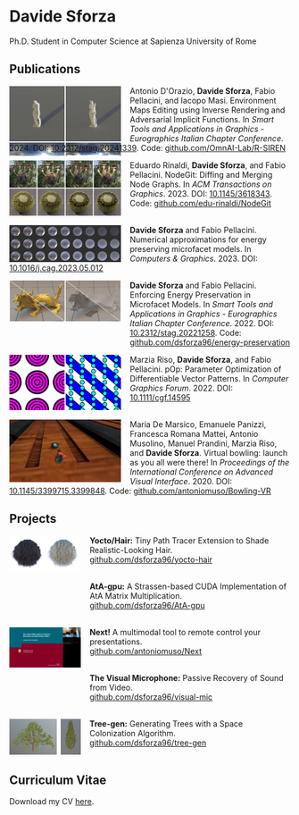 # Davide Sforza

Ph.D. Student in Computer Science at Sapienza University of Rome


## Publications

<img style="float: left; margin-right: 2px;" src="images/target_rendering.jpg" width="99"/>
<img style="float: left; margin-right: 16px;" src="images/result_rendering.jpg" width="99"/>

<img style="float: left; margin-left: -216px; margin-top: 101px; margin-right: 2px;" src="images/initial_envmap.jpg" width="99"/>
<img style="float: left; margin-left: -115px; margin-top: 101px; margin-right: 16px;" src="images/result_envmap.jpg" width="99"/>

Antonio D'Orazio, **Davide Sforza**, Fabio Pellacini, and Iacopo Masi. Environment Maps Editing using Inverse Rendering and Adversarial Implicit Functions. In *Smart Tools and Applications in Graphics - Eurographics Italian Chapter Conference*. 2024. DOI: [10.2312/stag.20241339](https://doi.org/10.2312/stag.20241339). Code: [github.com/OmnAI-Lab/R-SIREN](https://github.com/OmnAI-Lab/R-SIREN)
<br/>

<img style="float: left; margin-right: 16px;" src="images/nodegit.jpg" width="200"/>

Eduardo Rinaldi, **Davide Sforza**, and Fabio Pellacini. NodeGit: Diffing and Merging Node Graphs. In *ACM Transactions on Graphics*. 2023. DOI: [10.1145/3618343](https://doi.org/10.1145/3618343). Code: [github.com/edu-rinaldi/NodeGit](https://github.com/edu-rinaldi/NodeGit)
<br/><br/>

<img style="float: left; margin-right: 16px;" src="images/refractive.jpg" width="200"/>

**Davide Sforza** and Fabio Pellacini. Numerical approximations for energy preserving microfacet models. In *Computers & Graphics*. 2023. DOI: [10.1016/j.cag.2023.05.012](https://doi.org/10.1016/j.cag.2023.05.012)

<img style="float: left; margin-bottom: 32px;" src="images/gold.jpg" width="100"/>
<img style="float: left; margin-right: 16px; margin-bottom: 32px;" src="images/glass.jpg" width="100"/>

**Davide Sforza** and Fabio Pellacini. Enforcing Energy Preservation in Microfacet Models. In *Smart Tools and Applications in Graphics - Eurographics Italian Chapter Conference*. 2022. DOI: [10.2312/stag.20221258](https://doi.org/10.2312/stag.20221258). Code: [github.com/dsforza96/energy-preservation](https://github.com/dsforza96/energy-preservation)

<img style="float: left; margin-right: 2px;" src="images/circles.gif" width="99"/>
<img style="float: left; margin-right: 16px;" src="images/stripes.gif" width="99"/>

Marzia Riso, **Davide Sforza**, and Fabio Pellacini. pOp: Parameter Optimization of Differentiable Vector Patterns. In *Computer Graphics Forum*. 2022. DOI: [10.1111/cgf.14595](https://doi.org/10.1111/cgf.14595)
<br/><br/>

<img style="float: left; margin-right: 16px;" src="images/bowling.jpg" width="200"/>

Maria De Marsico, Emanuele Panizzi, Francesca Romana Mattei, Antonio Musolino, Manuel Prandini, Marzia Riso, and **Davide Sforza**. Virtual bowling: launch as you all were there! In *Proceedings of the International Conference on Advanced Visual Interface*. 2020. DOI: [10.1145/3399715.3399848](https://doi.org/10.1145/3399715.3399848). Code: [github.com/antoniomuso/Bowling-VR](https://github.com/antoniomuso/Bowling-VR)


## Projects

<img style="float: left;" src="images/brown.jpg" width="64"/>
<img style="float: left; margin-right: 16px;" src="images/blonde.jpg" width="64"/>

**Yocto/Hair:** Tiny Path Tracer Extension to Shade Realistic-Looking Hair. \
[github.com/dsforza96/yocto-hair](https://github.com/dsforza96/yocto-hair)
<br/><br/>

<img style="float: left; margin-right: 144px" height="64"/>

**AtA-gpu:** A Strassen-based CUDA Implementation of AtA Matrix Multiplication. \
[github.com/dsforza96/AtA-gpu](https://github.com/dsforza96/AtA-gpu)
<br/><br/>

<img style="float: left; margin-right: 16px;" src="images/finger_snap.gif" width="128"/>

**Next!** A multimodal tool to remote control your presentations. \
[github.com/antoniomuso/Next](https://github.com/antoniomuso/Next)
<br/><br/>

<img style="float: left; margin-right: 144px" height="64"/>

**The Visual Microphone:** Passive Recovery of Sound from Video. \
[github.com/dsforza96/visual-mic](https://github.com/dsforza96/visual-mic)
<br/><br/>

<img style="float: left; margin-right: 6.5px; " src="images/simple.jpg" height="64"/>
<img style="float: left; margin-right: 16px" src="images/cypress.jpg" height="64"/>

**Tree-gen:** Generating Trees with a Space Colonization Algorithm. \
[github.com/dsforza96/tree-gen](https://github.com/dsforza96/tree-gen)
<br/><br/>


## Curriculum Vitae

Download my CV [here](cv.pdf).
